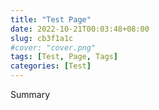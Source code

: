 ```yaml
---
title: "Test Page"
date: 2022-10-21T00:03:48+08:00
slug: cb3f1a1c
#cover: "cover.png"
tags: [Test, Page, Tags]
categories: [Test]
---
```


Summary

<!--more-->